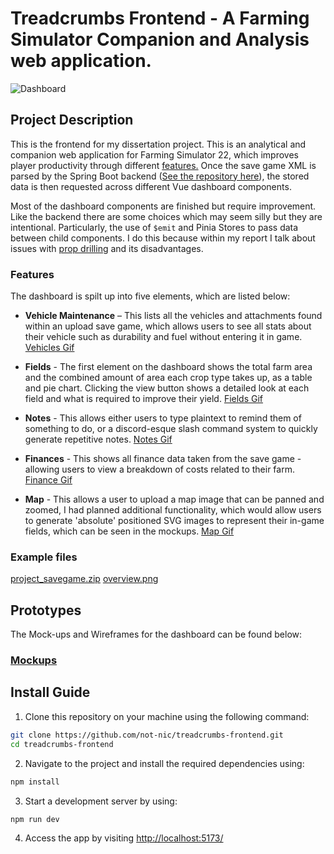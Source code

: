 # Treadcrumbs Frontend - A Farming Simulator Companion and Analysis web application.
![Dashboard](https://i.imgur.com/2Ljt9oD.png)
## Project Description
This is the frontend for my dissertation project. This is an analytical and companion web application for Farming Simulator 22, which improves player productivity through different [features.](#features) Once the save game XML is parsed by the Spring Boot backend ([See the repository here](https://github.com/not-nic/treadcrumbs-backend)), the stored data is then requested across different Vue dashboard components.

Most of the dashboard components are finished but require improvement. Like the backend there are some choices which may seem silly but they are intentional. Particularly, the use of `$emit` and Pinia Stores to pass data between child components. I do this because within my report I talk about issues with [prop drilling](https://vuejs.org/guide/components/provide-inject.html#prop-drilling) and its disadvantages.

### Features
The dashboard is spilt up into five elements, which are listed below:

- **Vehicle Maintenance** – This lists all the vehicles and attachments found within an upload save game, which allows users to see all stats about their vehicle such as durability and fuel without entering it in game. [Vehicles Gif](https://i.imgur.com/dKvbhLA.gif)

- **Fields** - The first element on the dashboard shows the total farm area and the combined amount of area each crop type takes up, as a table and pie chart. Clicking the view button shows a detailed look at each field and what is required to improve their yield. [Fields Gif](https://i.imgur.com/RTtBqV9.gif)

- **Notes** - This allows either users to type plaintext to remind them of something to do, or a discord-esque slash command system to quickly generate repetitive notes. [Notes Gif](https://i.imgur.com/Ke43tjA.gif)

- **Finances** -  This shows all finance data taken from the save game - allowing users to view a breakdown of costs related to their farm. [Finance Gif](https://i.imgur.com/91J5PFE.gif)

- **Map** - This allows a user to upload a map image that can be panned and zoomed, I had planned additional functionality, which would allow users to generate 'absolute' positioned SVG images to represent their in-game fields, which can be seen in the mockups. [Map Gif](https://i.imgur.com/xf3DpuN.gif)

### Example files
[project_savegame.zip](https://github.com/not-nic/treadcrumbs-frontend/files/12649580/project_savegame.zip)
[overview.png](https://github.com/not-nic/treadcrumbs-frontend/assets/67616855/cdc22ab0-31d7-4d1f-889f-8eae41345ec3)

## Prototypes
The Mock-ups and Wireframes for the dashboard can be found below:
### [Mockups](https://www.figma.com/file/EOn8PPY4cgGB29cBBp3XdK/Mockups?type=design&node-id=168%3A315&mode=design&t=Uzp93VEuUC2rzx5p-1)

## Install Guide
1. Clone this repository on your machine using the following command:
```bash
git clone https://github.com/not-nic/treadcrumbs-frontend.git
cd treadcrumbs-frontend
```
2. Navigate to the project and install the required dependencies using:
```bash
npm install
```
3. Start a development server by using:
```bash
npm run dev
```
4. Access the app by visiting [http://localhost:5173/](http://localhost:5173/)

